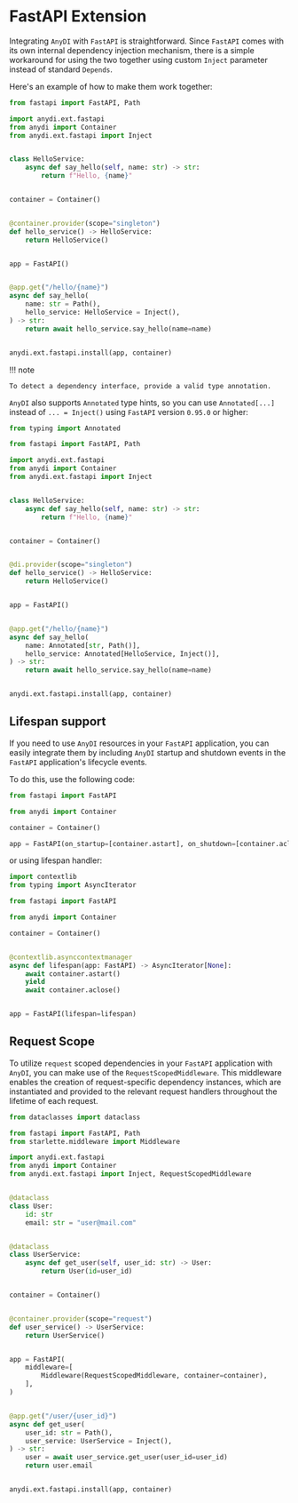 # FastAPI Extension

Integrating `AnyDI` with `FastAPI` is straightforward. Since `FastAPI` comes with its own internal dependency injection
mechanism, there is a simple workaround for using the two together using custom `Inject` parameter instead of standard `Depends`.

Here's an example of how to make them work together:


```python
from fastapi import FastAPI, Path

import anydi.ext.fastapi
from anydi import Container
from anydi.ext.fastapi import Inject


class HelloService:
    async def say_hello(self, name: str) -> str:
        return f"Hello, {name}"


container = Container()


@container.provider(scope="singleton")
def hello_service() -> HelloService:
    return HelloService()


app = FastAPI()


@app.get("/hello/{name}")
async def say_hello(
    name: str = Path(),
    hello_service: HelloService = Inject(),
) -> str:
    return await hello_service.say_hello(name=name)


anydi.ext.fastapi.install(app, container)
```

!!! note

    To detect a dependency interface, provide a valid type annotation.

`AnyDI` also supports `Annotated` type hints, so you can use `Annotated[...]` instead of `... = Inject()` using `FastAPI` version `0.95.0` or higher:

```python
from typing import Annotated

from fastapi import FastAPI, Path

import anydi.ext.fastapi
from anydi import Container
from anydi.ext.fastapi import Inject


class HelloService:
    async def say_hello(self, name: str) -> str:
        return f"Hello, {name}"


container = Container()


@di.provider(scope="singleton")
def hello_service() -> HelloService:
    return HelloService()


app = FastAPI()


@app.get("/hello/{name}")
async def say_hello(
    name: Annotated[str, Path()],
    hello_service: Annotated[HelloService, Inject()],
) -> str:
    return await hello_service.say_hello(name=name)


anydi.ext.fastapi.install(app, container)
```


## Lifespan support

If you need to use `AnyDI` resources in your `FastAPI` application, you can easily integrate them by including `AnyDI`
startup and shutdown events in the `FastAPI` application's lifecycle events.

To do this, use the following code:

```python
from fastapi import FastAPI

from anydi import Container

container = Container()

app = FastAPI(on_startup=[container.astart], on_shutdown=[container.aclose])
```

or using lifespan handler:

```python
import contextlib
from typing import AsyncIterator

from fastapi import FastAPI

from anydi import Container

container = Container()


@contextlib.asynccontextmanager
async def lifespan(app: FastAPI) -> AsyncIterator[None]:
    await container.astart()
    yield
    await container.aclose()


app = FastAPI(lifespan=lifespan)
```


## Request Scope

To utilize `request` scoped dependencies in your `FastAPI` application with `AnyDI`, you can make use of the
`RequestScopedMiddleware`. This middleware enables the creation of request-specific dependency instances,
which are instantiated and provided to the relevant request handlers throughout the lifetime of each request.

```python
from dataclasses import dataclass

from fastapi import FastAPI, Path
from starlette.middleware import Middleware

import anydi.ext.fastapi
from anydi import Container
from anydi.ext.fastapi import Inject, RequestScopedMiddleware


@dataclass
class User:
    id: str
    email: str = "user@mail.com"


@dataclass
class UserService:
    async def get_user(self, user_id: str) -> User:
        return User(id=user_id)


container = Container()


@container.provider(scope="request")
def user_service() -> UserService:
    return UserService()


app = FastAPI(
    middleware=[
        Middleware(RequestScopedMiddleware, container=container),
    ],
)


@app.get("/user/{user_id}")
async def get_user(
    user_id: str = Path(),
    user_service: UserService = Inject(),
) -> str:
    user = await user_service.get_user(user_id=user_id)
    return user.email


anydi.ext.fastapi.install(app, container)
```
